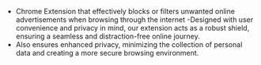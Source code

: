 - Chrome Extension that effectively blocks or filters unwanted online advertisements when browsing through the internet
-Designed with user convenience and privacy in mind, our extension acts as a robust shield, ensuring a seamless and distraction-free online journey.
- Also ensures enhanced privacy, minimizing the collection of personal data and creating a more secure browsing environment.
